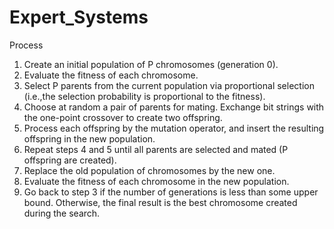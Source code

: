 # Expert_Systems


Process
1. Create an initial population of P chromosomes (generation 0).
2. Evaluate the fitness of each chromosome.
3. Select P parents from the current population via proportional selection (i.e.,the selection probability is proportional to the fitness).
4. Choose at random a pair of parents for mating. Exchange bit strings with the one-point crossover to create two offspring.
5. Process each offspring by the mutation operator, and insert the resulting offspring in the new population.
6. Repeat steps 4 and 5 until all parents are selected and mated (P offspring are created).
7. Replace the old population of chromosomes by the new one.
8. Evaluate the fitness of each chromosome in the new population.
9. Go back to step 3 if the number of generations is less than some upper bound. Otherwise, the final result is the best chromosome created during the search. 